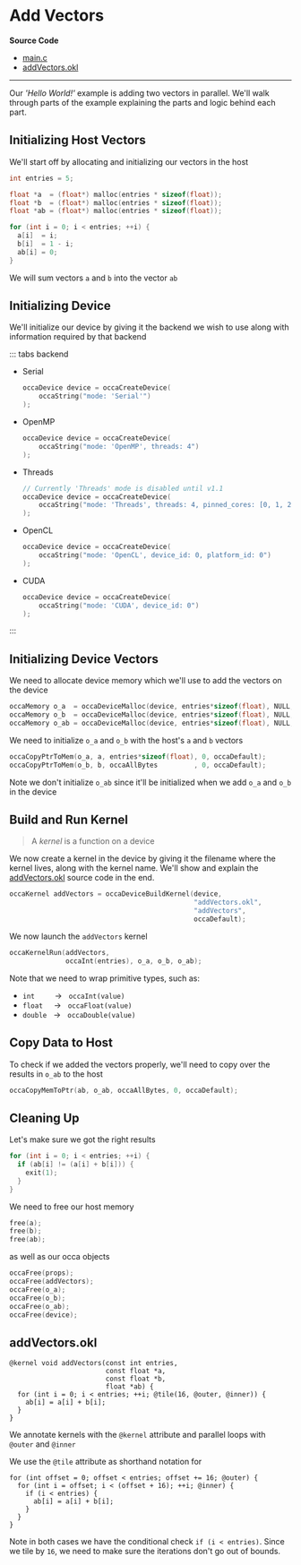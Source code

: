 # Add Vectors

**Source Code**
- [main.c](https://github.com/libocca/occa/blob/master/examples/1_add_vectors/c/main.c)
- [addVectors.okl](https://github.com/libocca/occa/blob/master/examples/1_add_vectors/c/addVectors.okl)

---

Our _'Hello World!'_ example is adding two vectors in parallel.
We'll walk through parts of the example explaining the parts and logic behind each part.

## Initializing Host Vectors

We'll start off by allocating and initializing our vectors in the host

```c
int entries = 5;

float *a  = (float*) malloc(entries * sizeof(float));
float *b  = (float*) malloc(entries * sizeof(float));
float *ab = (float*) malloc(entries * sizeof(float));

for (int i = 0; i < entries; ++i) {
  a[i]  = i;
  b[i]  = 1 - i;
  ab[i] = 0;
}
```

We will sum vectors `a` and `b` into the vector `ab`

## Initializing Device

We'll initialize our device by giving it the backend we wish to use along with information required by that backend

::: tabs backend

- Serial

    ```c
    occaDevice device = occaCreateDevice(
        occaString("mode: 'Serial'")
    );
    ```

- OpenMP

    ```c
    occaDevice device = occaCreateDevice(
        occaString("mode: 'OpenMP', threads: 4")
    );
    ```

- Threads

    ```c
    // Currently 'Threads' mode is disabled until v1.1
    occaDevice device = occaCreateDevice(
        occaString("mode: 'Threads', threads: 4, pinned_cores: [0, 1, 2, 3]")
    );
    ```

- OpenCL

    ```c
    occaDevice device = occaCreateDevice(
        occaString("mode: 'OpenCL', device_id: 0, platform_id: 0")
    );
    ```

- CUDA

    ```c
    occaDevice device = occaCreateDevice(
        occaString("mode: 'CUDA', device_id: 0")
    );
    ```

:::

## Initializing Device Vectors

We need to allocate device memory which we'll use to add the vectors on the device

```c
occaMemory o_a  = occaDeviceMalloc(device, entries*sizeof(float), NULL, occaDefault);
occaMemory o_b  = occaDeviceMalloc(device, entries*sizeof(float), NULL, occaDefault);
occaMemory o_ab = occaDeviceMalloc(device, entries*sizeof(float), NULL, occaDefault);
```

We need to initialize `o_a` and `o_b` with the host's `a` and `b` vectors

```c
occaCopyPtrToMem(o_a, a, entries*sizeof(float), 0, occaDefault);
occaCopyPtrToMem(o_b, b, occaAllBytes         , 0, occaDefault);
```

Note we don't initialize `o_ab` since it'll be initialized when we add `o_a` and `o_b` in the device

## Build and Run Kernel

> A _kernel_ is a function on a device

We now create a kernel in the device by giving it the filename where the kernel lives, along with the kernel name.
We'll show and explain the [addVectors.okl](/examples/c/add-vectors?id=addvectorsokl) source code in the end.

```c
occaKernel addVectors = occaDeviceBuildKernel(device,
                                              "addVectors.okl",
                                              "addVectors",
                                              occaDefault);
```

We now launch the `addVectors` kernel

```c
occaKernelRun(addVectors,
              occaInt(entries), o_a, o_b, o_ab);
```

Note that we need to wrap primitive types, such as:
- `int` &nbsp; &nbsp; &nbsp; &nbsp; &rarr; &nbsp; `occaInt(value)`
- `float` &nbsp; &nbsp; &rarr; &nbsp; `occaFloat(value)`
- `double` &nbsp; &rarr; &nbsp; `occaDouble(value)`

## Copy Data to Host

To check if we added the vectors properly, we'll need to copy over the results in `o_ab` to the host

```c
occaCopyMemToPtr(ab, o_ab, occaAllBytes, 0, occaDefault);
```

## Cleaning Up

Let's make sure we got the right results

```c
for (int i = 0; i < entries; ++i) {
  if (ab[i] != (a[i] + b[i])) {
    exit(1);
  }
}
```

We need to free our host memory

```c
free(a);
free(b);
free(ab);
```

as well as our occa objects

```c
occaFree(props);
occaFree(addVectors);
occaFree(o_a);
occaFree(o_b);
occaFree(o_ab);
occaFree(device);
```

## addVectors.okl

```okl
@kernel void addVectors(const int entries,
                        const float *a,
                        const float *b,
                        float *ab) {
  for (int i = 0; i < entries; ++i; @tile(16, @outer, @inner)) {
    ab[i] = a[i] + b[i];
  }
}
```

We annotate kernels with the `@kernel` attribute and parallel loops with `@outer` and `@inner`

We use the `@tile` attribute as shorthand notation for

```okl
for (int offset = 0; offset < entries; offset += 16; @outer) {
  for (int i = offset; i < (offset + 16); ++i; @inner) {
    if (i < entries) {
      ab[i] = a[i] + b[i];
    }
  }
}
```

Note in both cases we have the conditional check `if (i < entries)`.
Since we tile by `16`, we need to make sure the iterations don't go out of bounds.
